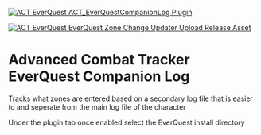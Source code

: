 [![ACT EverQuest ACT_EverQuestCompanionLog Plugin](https://github.com/Freemania-Inc/AdvancedEverQuestCombatTrackerCompanionLog/actions/workflows/build-plugin.yml/badge.svg?branch=EverQuestCompanionLog)](https://github.com/Freemania-Inc/AdvancedEverQuestCombatTrackerCompanionLog/actions/workflows/build-plugin.yml)

[![ACT EverQuest EverQuest Zone Change Updater Upload Release Asset](https://github.com/Freemania-Inc/AdvancedCombatTrackerEverQuestZoneChangeUpdater/actions/workflows/release.yml/badge.svg)](https://github.com/Freemania-Inc/AdvancedCombatTrackerEverQuestZoneChangeUpdater/actions/workflows/release.yml)

# Advanced Combat Tracker EverQuest Companion Log

Tracks what zones are entered based on a secondary log file that is easier to and seperate from the main log file of the character

Under the plugin tab once enabled select the EverQuest install directory
